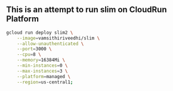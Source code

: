 ## This is an attempt to run slim on CloudRun Platform

```sh
gcloud run deploy slim2 \
    --image=vamsithiriveedhi/slim \
    --allow-unauthenticated \
    --port=3000 \
    --cpu=8 \
    --memory=16384Mi \
    --min-instances=0 \
    --max-instances=3 \
    --platform=managed \
    --region=us-central1;
